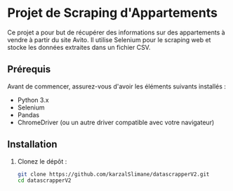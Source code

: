 # Projet de Scraping d'Appartements

Ce projet a pour but de récupérer des informations sur des appartements à vendre à partir du site Avito. Il utilise Selenium pour le scraping web et stocke les données extraites dans un fichier CSV.

## Prérequis

Avant de commencer, assurez-vous d'avoir les éléments suivants installés :

- Python 3.x
- Selenium
- Pandas
- ChromeDriver (ou un autre driver compatible avec votre navigateur)

## Installation

1. Clonez le dépôt :
   ```bash
   git clone https://github.com/karzalSlimane/datascrapperV2.git
   cd datascrapperV2
